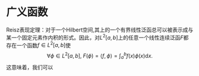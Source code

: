 # 广义函数

Reisz表现定理：对于一个Hilbert空间,其上的一个有界线性泛函总可以被表示成与某一个固定元素作内积的形式。因此，对$L^2[a, b]$上的任意一个线性连续泛函$F$都存在一个函数$f \in L^2[a, b]$使
$$
\forall \phi \in L^2[a, b], \; F(\phi) = \langle f, \phi \rangle = \int_a^b f(x) \phi(x) \mathrm{d}x.
$$
这意味着，我们可以
